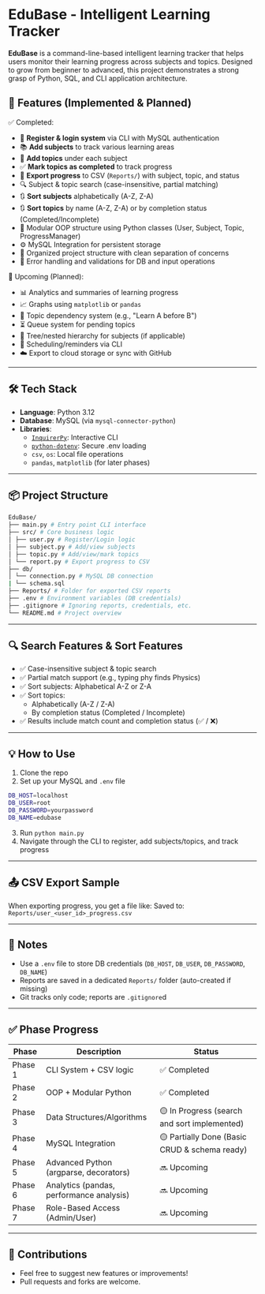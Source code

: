 # EduBase - Intelligent Learning Tracker

**EduBase** is a command-line-based intelligent learning tracker that helps users monitor their learning progress across subjects and topics. Designed to grow from beginner to advanced, this project demonstrates a strong grasp of Python, SQL, and CLI application architecture.

## 🚀 Features (Implemented & Planned)
✅ Completed:

- 🔐 **Register & login system** via CLI with MySQL authentication  
- 📚 **Add subjects** to track various learning areas  
- 📝 **Add topics** under each subject  
- ✅ **Mark topics as completed** to track progress  
- 📁 **Export progress** to CSV (`Reports/`) with subject, topic, and status  
- 🔍 Subject & topic search (case-insensitive, partial matching)
- 🔃 **Sort subjects** alphabetically (A-Z, Z-A)
- 🔃 **Sort topics** by name (A-Z, Z-A) or by completion status (Completed/Incomplete)
- 🔧 Modular OOP structure using Python classes (User, Subject, Topic, ProgressManager)
- ⚙️ MySQL Integration for persistent storage
- 📂 Organized project structure with clean separation of concerns
- 🛑 Error handling and validations for DB and input operations

🧠 Upcoming (Planned):

- 📊 Analytics and summaries of learning progress  
- 📈 Graphs using `matplotlib` or `pandas`  
- 🔄 Topic dependency system (e.g., "Learn A before B") 
- ⏳ Queue system for pending topics
- 🌳 Tree/nested hierarchy for subjects (if applicable)
- 📅 Scheduling/reminders via CLI
- ☁️ Export to cloud storage or sync with GitHub  

---

## 🛠️ Tech Stack
- **Language**: Python 3.12
- **Database**: MySQL (via `mysql-connector-python`)
- **Libraries**:
  - [`InquirerPy`](https://github.com/kazhala/InquirerPy): Interactive CLI  
  - [`python-dotenv`](https://pypi.org/project/python-dotenv/): Secure .env loading  
  - `csv`, `os`: Local file operations  
  - `pandas`, `matplotlib` (for later phases)

---
## 📦 Project Structure
```bash
EduBase/
├── main.py # Entry point CLI interface
├── src/ # Core business logic
│ ├── user.py # Register/Login logic
│ ├── subject.py # Add/view subjects
│ ├── topic.py # Add/view/mark topics
│ └── report.py # Export progress to CSV
├── db/
│ └── connection.py # MySQL DB connection
| └── schema.sql
├── Reports/ # Folder for exported CSV reports
├── .env # Environment variables (DB credentials)
├── .gitignore # Ignoring reports, credentials, etc.
└── README.md # Project overview
```
---

## 🔍 Search Features & Sort Features
- ✅ Case-insensitive subject & topic search
- ✅ Partial match support (e.g., typing phy finds Physics)
- ✅ Sort subjects: Alphabetical A-Z or Z-A
- ✅ Sort topics:
    - Alphabetically (A-Z / Z-A)
    - By completion status (Completed / Incomplete)
- ✅ Results include match count and completion status (✅ / ❌)


---
## 💡 How to Use

1. Clone the repo  
2. Set up your MySQL and `.env` file  
```bash
DB_HOST=localhost
DB_USER=root
DB_PASSWORD=yourpassword
DB_NAME=edubase
```
3. Run `python main.py`  
4. Navigate through the CLI to register, add subjects/topics, and track progress  

---

## 📤 CSV Export Sample

When exporting progress, you get a file like:
Saved to: `Reports/user_<user_id>_progress.csv`

---
## 📌 Notes

- Use a `.env` file to store DB credentials (`DB_HOST`, `DB_USER`, `DB_PASSWORD`, `DB_NAME`)
- Reports are saved in a dedicated `Reports/` folder (auto-created if missing)
- Git tracks only code; reports are `.gitignore`d

---

## ✅ Phase Progress

| Phase     | Description                               | Status                                        |
|-----------|-------------------------------------------|-----------------------------------------------|
| Phase 1   | CLI System + CSV logic                    | ✅ Completed                                  |
| Phase 2   | OOP + Modular Python                      | ✅ Completed                                  |
| Phase 3   | Data Structures/Algorithms                | 🟡 In Progress (search and sort implemented)  |
| Phase 4   | MySQL Integration                         | 🟡 Partially Done (Basic CRUD & schema ready) |
| Phase 5   | Advanced Python (argparse, decorators)    | 🔜 Upcoming                                   |
| Phase 6   | Analytics (pandas, performance analysis)  | 🔜 Upcoming                                   |
| Phase 7   | Role-Based Access (Admin/User)            | 🔜 Upcoming                                   |


---

## 🤝 Contributions
- Feel free to suggest new features or improvements!
- Pull requests and forks are welcome.
